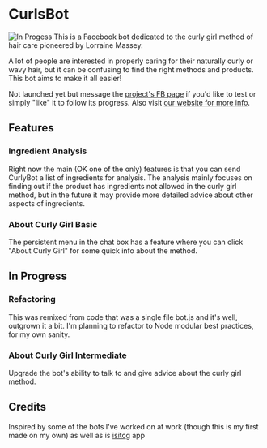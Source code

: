 # CurlsBot

![In Progess](https://img.shields.io/badge/In%20Progress--red.svg)
This is a Facebook bot dedicated to the curly girl method of hair care pioneered by Lorraine Massey.

A lot of people are interested in properly caring for their naturally curly or wavy hair, but it can be confusing to find the right methods and products. This bot aims to make it all easier!

Not launched yet but message the [project's FB page](https://www.facebook.com/CurlsBot/) if you'd like to test or simply "like" it to follow its progress. Also visit [our website for more info](http://curlsbot.com/).

## Features

### Ingredient Analysis
Right now the main (OK one of the only) features is that you can send CurlyBot a list of ingredients for analysis. The analysis mainly focuses on finding out if the product has ingredients not allowed in the curly girl method, but in the future it may provide more detailed advice about other aspects of ingredients.

### About Curly Girl Basic
The persistent menu in the chat box has a feature where you can click "About Curly Girl" for some quick info about the method.

## In Progress
### Refactoring
This was remixed from code that was a single file bot.js and it's well, outgrown it a bit. I'm planning to refactor to Node modular best practices, for my own sanity.
### About Curly Girl Intermediate
Upgrade the bot's ability to talk to and give advice about the curly girl method.

## Credits

Inspired by some of the bots I've worked on at work (though this is my first made on my own) as well as is [isitcg](http://isitcg.herokuapp.com/) app